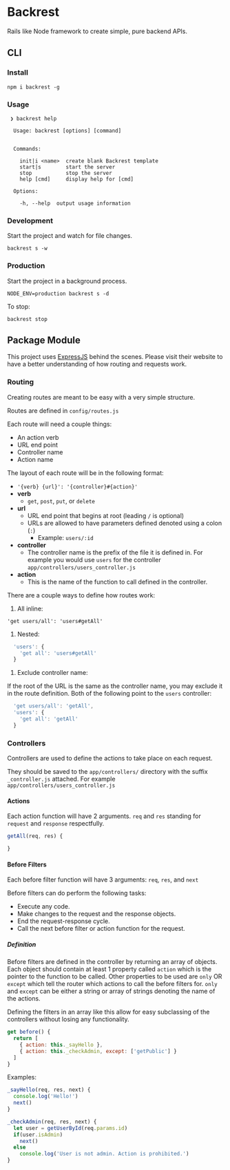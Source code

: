 # Backrest

Rails like Node framework to create simple, pure backend APIs.

## CLI

### Install

`npm i backrest -g`

### Usage

```
 ❯ backrest help

  Usage: backrest [options] [command]


  Commands:

    init|i <name>  create blank Backrest template
    start|s        start the server
    stop           stop the server
    help [cmd]     display help for [cmd]

  Options:

    -h, --help  output usage information
```

### Development

Start the project and watch for file changes.

`backrest s -w`

### Production

Start the project in a background process.

`NODE_ENV=production backrest s -d`

To stop:

`backrest stop`

## Package Module

This project uses [ExpressJS](http://expressjs.com/) behind the scenes. Please visit their website to have a better understanding of how routing and requests work.

### Routing

Creating routes are meant to be easy with a very simple structure.

Routes are defined in `config/routes.js`

Each route will need a couple things:

* An action verb
* URL end point
* Controller name
* Action name

The layout of each route will be in the following format:

* `'{verb} {url}': '{controller}#{action}'`
* **verb**
  * `get`, `post`, `put`, or `delete`
* **url**
  * URL end point that begins at root (leading `/` is optional)
  * URLs are allowed to have parameters defined denoted using a colon (`:`)
    * Example: `users/:id`
* **controller**
  * The controller name is the prefix of the file it is defined in. For example you would use `users` for the controller `app/controllers/users_controller.js`
* **action**
  * This is the name of the function to call defined in the controller.

There are a couple ways to define how routes work:

1. All inline:

  `'get users/all': 'users#getAll'`

1. Nested:

  ```javascript
    'users': {
      'get all': 'users#getAll'
    }
  ```
1. Exclude controller name:

  If the root of the URL is the same as the controller name, you may exclude it in the route definition. Both of the following point to the `users` controller:
  ```javascript
    'get users/all': 'getAll',
    'users': {
      'get all': 'getAll'
    }
  ```

### Controllers

Controllers are used to define the actions to take place on each request.

They should be saved to the `app/controllers/` directory with the suffix `_controller.js` attached. For example `app/controllers/users_controller.js`

#### Actions

Each action function will have 2 arguments. `req` and `res` standing for `request` and `response` respectfully.

```javascript
getAll(req, res) {

}
```

#### Before Filters

Each before filter function will have 3 arguments: `req`, `res`, and `next`

Before filters can do perform the following tasks:
  * Execute any code.
  * Make changes to the request and the response objects.
  * End the request-response cycle.
  * Call the next before filter or action function for the request.

##### Definition

Before filters are defined in the controller by returning an array of objects. Each object should contain at least 1 property called `action` which is the pointer to the function to be called. Other properties to be used are `only` OR `except` which tell the router which actions to call the before filters for. `only` and `except` can be either a string or array of strings denoting the name of the actions.

Defining the filters in an array like this allow for easy subclassing of the controllers without losing any functionality.

```javascript
get before() {
  return [
    { action: this._sayHello },
    { action: this._checkAdmin, except: ['getPublic'] }
  ]
}
```

Examples:

```javascript
_sayHello(req, res, next) {
  console.log('Hello!')
  next()
}

_checkAdmin(req, res, next) {
  let user = getUserById(req.params.id)
  if(user.isAdmin)
    next()
  else
    console.log('User is not admin. Action is prohibited.')
}
```

